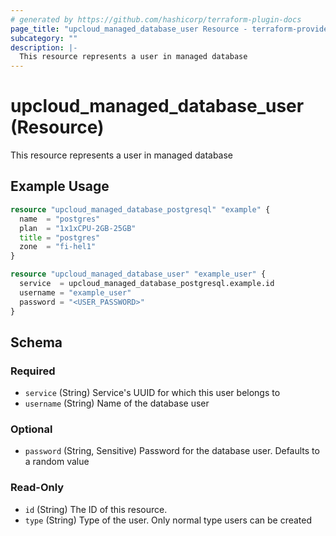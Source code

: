 ```yaml
---
# generated by https://github.com/hashicorp/terraform-plugin-docs
page_title: "upcloud_managed_database_user Resource - terraform-provider-upcloud"
subcategory: ""
description: |-
  This resource represents a user in managed database
---
```


# upcloud_managed_database_user (Resource)

This resource represents a user in managed database

## Example Usage

```terraform
resource "upcloud_managed_database_postgresql" "example" {
  name  = "postgres"
  plan  = "1x1xCPU-2GB-25GB"
  title = "postgres"
  zone  = "fi-hel1"
}

resource "upcloud_managed_database_user" "example_user" {
  service  = upcloud_managed_database_postgresql.example.id
  username = "example_user"
  password = "<USER_PASSWORD>"
}
```

<!-- schema generated by tfplugindocs -->
## Schema

### Required

- `service` (String) Service's UUID for which this user belongs to
- `username` (String) Name of the database user

### Optional

- `password` (String, Sensitive) Password for the database user. Defaults to a random value

### Read-Only

- `id` (String) The ID of this resource.
- `type` (String) Type of the user. Only normal type users can be created


